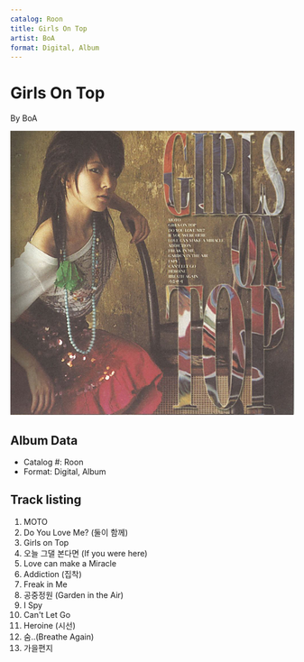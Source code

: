 ```yaml
---
catalog: Roon
title: Girls On Top
artist: BoA
format: Digital, Album
---
```


# Girls On Top

By BoA

![](../../assets/albumcovers/BoA-Girls_On_Top.png)

## Album Data

- Catalog #: Roon
- Format: Digital, Album


## Track listing


1. MOTO
2. Do You Love Me? (둘이 함께)
3. Girls on Top
4. 오늘 그댈 본다면 (If you were here)
5. Love can make a Miracle
6. Addiction (집착)
7. Freak in Me
8. 공중정원 (Garden in the Air)
9. I Spy
10. Can't Let Go
11. Heroine (시선)
12. 숨..(Breathe Again)
13. 가을편지

